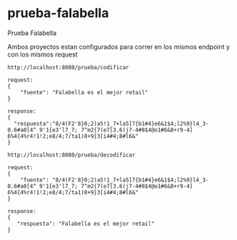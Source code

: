 # prueba-falabella
Prueba Falabella

Ambos proyectos estan configurados para correr en los mismos endpoint y con los mismos request
```
http://localhost:8080/prueba/codificar
```
```
request:
{
    "fuente": "Falabella es el mejor retail"
}
```
```
response:
{
  "respuesta":"8/4(F2'8}0;2)a5!1_7+la5]7{b1#4}e6&1$4;l2%9}l4_3-0.6#a0[4^ 9'1{e3'l7_7; 7^m2{7(e7[3.6(j7-4#8$4@o1#6&8+r9-4] 6%4{4%r4!1!2;e8/4;7/ta1)8+9}3[i4#4;8#l6&"
}
```
```
http://localhost:8080/prueba/decodificar
```
```
request:
{
    "fuente": "8/4(F2'8}0;2)a5!1_7+la5]7{b1#4}e6&1$4;l2%9}l4_3-0.6#a0[4^ 9'1{e3'l7_7; 7^m2{7(e7[3.6(j7-4#8$4@o1#6&8+r9-4] 6%4{4%r4!1!2;e8/4;7/ta1)8+9}3[i4#4;8#l6&"
}
```
```
response:
{
   "respuesta": "Falabella es el mejor retail"
}
```
